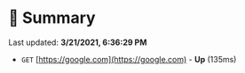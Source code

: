 # 📖 Summary
Last updated: **3/21/2021, 6:36:29 PM**

- `GET` [https://google.com](https://google.com) - **Up** (135ms)
